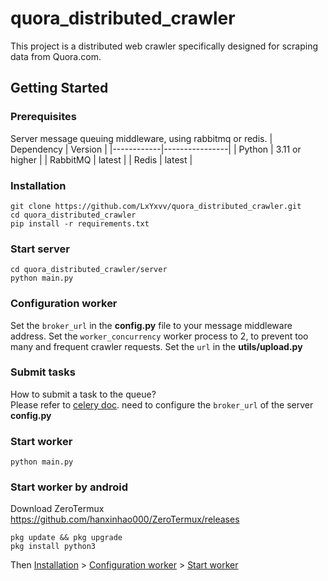 # quora_distributed_crawler 
This project is a distributed web crawler specifically designed for scraping data from Quora.com.

## Getting Started
### Prerequisites
Server message queuing middleware, using rabbitmq or redis.
| Dependency | Version        |
|------------|----------------|
| Python     | 3.11 or higher |
| RabbitMQ   | latest         |
| Redis      | latest         |

### Installation
```
git clone https://github.com/LxYxvv/quora_distributed_crawler.git
cd quora_distributed_crawler
pip install -r requirements.txt
```

### Start server
```
cd quora_distributed_crawler/server
python main.py
```

### Configuration worker
Set the `broker_url` in the **config.py** file to your message middleware address.
Set the `worker_concurrency` worker process to 2, to prevent too many and frequent crawler requests.
Set the `url` in the **utils/upload.py**

### Submit tasks
How to submit a task to the queue?<br />
Please refer to [celery doc](https://docs.celeryq.dev/en/stable/userguide/calling.html). need to configure the  `broker_url` of the server **config.py**

### Start worker
```
python main.py
```
### Start worker by android
Download ZeroTermux https://github.com/hanxinhao000/ZeroTermux/releases
```
pkg update && pkg upgrade
pkg install python3
```
Then [Installation](#installation) > [Configuration worker](#configuration-worker) > [Start worker](#start-worker)


